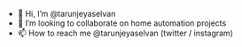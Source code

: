 - 👋 Hi, I’m @tarunjeyaselvan
- 💞️ I’m looking to collaborate on home automation projects
- 📫 How to reach me @tarunjeyaselvan (twitter / instagram)

<!---
tarunjeyaselvan/tarunjeyaselvan is a ✨ special ✨ repository because its `README.md` (this file) appears on your GitHub profile.
You can click the Preview link to take a look at your changes.
--->
